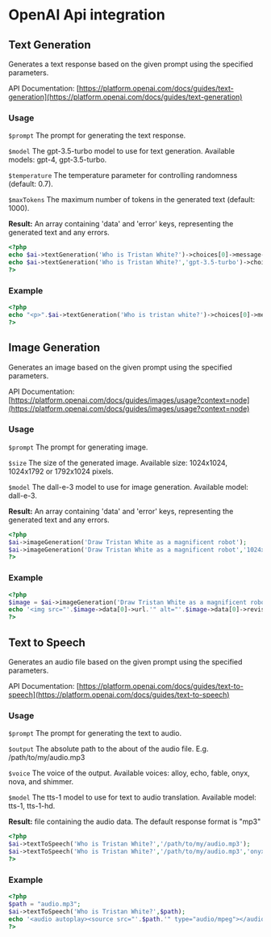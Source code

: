 # OpenAI Api integration

## Text Generation

Generates a text response based on the given prompt using the specified parameters.

API Documentation: [https://platform.openai.com/docs/guides/text-generation](https://platform.openai.com/docs/guides/text-generation)

### Usage

`$prompt` The prompt for generating the text response.

`$model` The gpt-3.5-turbo model to use for text generation. Available models: gpt-4, gpt-3.5-turbo.

`$temperature` The temperature parameter for controlling randomness (default: 0.7).

`$maxTokens` The maximum number of tokens in the generated text (default: 1000).

**Result:** An array containing 'data' and 'error' keys, representing the generated text and any errors.

```php
<?php 
echo $ai->textGeneration('Who is Tristan White?')->choices[0]->message->content; 
echo $ai->textGeneration('Who is Tristan White?','gpt-3.5-turbo')->choices[0]->message->content; 
?>
```


### Example

```php
<?php 
echo "<p>".$ai->textGeneration('Who is tristan white?')->choices[0]->message->content."</p>"; 
?>
```

## Image Generation

Generates an image based on the given prompt using the specified parameters.

API Documentation: [https://platform.openai.com/docs/guides/images/usage?context=node](https://platform.openai.com/docs/guides/images/usage?context=node)

### Usage

`$prompt` The prompt for generating image.

`$size` The size of the generated image. Available size: 1024x1024, 1024x1792 or 1792x1024 pixels.

`$model` The dall-e-3 model to use for image generation. Available model: dall-e-3.

**Result:** An array containing 'data' and 'error' keys, representing the generated text and any errors.

```php
<?php 
$ai->imageGeneration('Draw Tristan White as a magnificent robot'); 
$ai->imageGeneration('Draw Tristan White as a magnificent robot','1024x1792');
?>
```

### Example

```php
<?php 
$image = $ai->imageGeneration('Draw Tristan White as a magnificent robot'); 
echo '<img src="'.$image->data[0]->url.'" alt="'.$image->data[0]->revised_prompt.'">';
?>
```

## Text to Speech

Generates an audio file based on the given prompt using the specified parameters.

API Documentation: [https://platform.openai.com/docs/guides/text-to-speech](https://platform.openai.com/docs/guides/text-to-speech)

### Usage

`$prompt` The prompt for generating the text to audio.

`$output` The absolute path to the about of the audio file. E.g. /path/to/my/audio.mp3

`$voice` The voice of the output. Available voices: alloy, echo, fable, onyx, nova, and shimmer.

`$model` The tts-1 model to use for text to audio translation. Available model: tts-1, tts-1-hd.

**Result:** file containing the audio data. The default response format is "mp3"

```php
<?php 
$ai->textToSpeech('Who is Tristan White?','/path/to/my/audio.mp3');
$ai->textToSpeech('Who is Tristan White?','/path/to/my/audio.mp3','onyx');
?>
```

### Example
```php
<?php
$path = "audio.mp3";
$ai->textToSpeech('Who is Tristan White?',$path);
echo '<audio autoplay><source src="'.$path.'" type="audio/mpeg"></audio>';
?>
```
